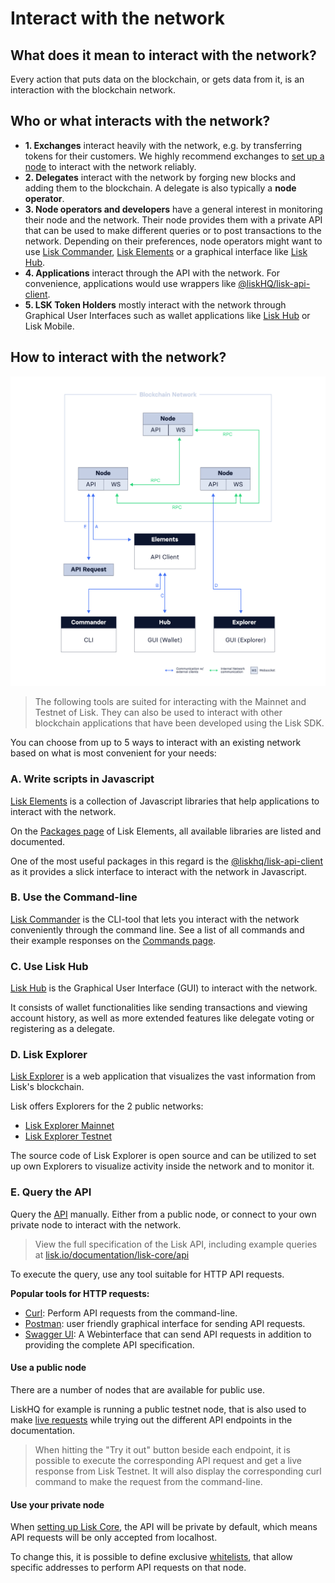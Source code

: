 # Interact with the network

## What does it mean to interact with the network?
Every action that puts data on the blockchain, or gets data from it, is an interaction with the blockchain network. 


## Who or what interacts with the network?

- __1. Exchanges__ interact heavily with the network, e.g. by transferring tokens for their customers. We highly recommend exchanges to [set up  a node](maintain-node.md) to interact with the network reliably.
- __2. Delegates__ interact with the network by forging new blocks and adding them to the blockchain. A delegate is also typically a __node operator__.
- __3. Node operators and developers__ have a general interest in monitoring their node and the network. Their node provides them with a private API that can be used to make different queries or to post transactions to the network. Depending on their preferences, node operators might want to use [Lisk Commander](#a-use-the-command-line), [Lisk Elements](#b-write-scripts-in-javascript) or a graphical interface like [Lisk Hub](#c-use-lisk-hub).
- __4. Applications__ interact through the API with the network. For convenience, applications would use wrappers like [@liskHQ/lisk-api-client](../lisk-sdk/lisk-elements/packages/api-client.md). 
- __5. LSK Token Holders__ mostly interact with the network through Graphical User Interfaces such as wallet applications like [Lisk Hub](https://lisk.io/hub) or Lisk Mobile.


## How to interact with the network?

![Network Interaction](assets/network_interaction.png)

> The following tools are suited for interacting with the Mainnet and Testnet of Lisk. They can also be used to interact with other blockchain applications that have been developed using the Lisk SDK.

You can choose from up to 5 ways to interact with an existing network based on what is most convenient for your needs:

### A. Write scripts in Javascript
[Lisk Elements](../lisk-sdk/lisk-elements/introduction.md) is a collection of Javascript libraries that help applications to interact with the network.

On the [Packages page](../lisk-sdk/lisk-elements/packages.md) of Lisk Elements, all available libraries are listed and documented.

One of the most useful packages in this regard is the [@liskhq/lisk-api-client](../lisk-sdk/lisk-elements/packages/api-client.md) as it provides a slick interface to interact with the network in Javascript.

### B. Use the Command-line
[Lisk Commander](../lisk-sdk/lisk-commander/introduction.md) is the CLI-tool that lets you interact with the network conveniently through the command line. See a list of all commands and their example responses on the [Commands page](../lisk-sdk/lisk-commander/user-guide/commands.md).

### C. Use Lisk Hub
[Lisk Hub](https://lisk.io/hub) is the Graphical User Interface (GUI) to interact with the network.

It consists of wallet functionalities like sending transactions and viewing account history, as well as more extended features like delegate voting or registering as a delegate.

### D. Lisk Explorer

[Lisk Explorer](https://github.com/LiskHQ/lisk-explorer) is a web application that visualizes the vast information from Lisk's blockchain.

Lisk offers Explorers for the 2 public networks:
- [Lisk Explorer Mainnet](https://explorer.lisk.io/)
- [Lisk Explorer Testnet](https://testnet-explorer.lisk.io/)

The source code of Lisk Explorer is open source and can be utilized to set up own Explorers to visualize activity inside the network and to monitor it.

### E. Query the API

Query the [API](https://lisk.io/documentation/lisk-core/api) manually. Either from a public node, or connect to your own private node to interact with the network.

> View the full specification of the Lisk API, including example queries at [lisk.io/documentation/lisk-core/api](https://lisk.io/documentation/lisk-core/api)

To execute the query,  use any tool suitable for HTTP API requests.

__Popular tools for HTTP requests:__

- [Curl](https://curl.haxx.se/): Perform API requests from the command-line.
- [Postman](https://www.getpostman.com/): user friendly graphical interface for sending API requests.
- [Swagger UI](https://lisk.io/documentation/lisk-core/api): A Webinterface that can send API requests in addition to providing the complete API specification.

#### Use a public node

There are a number of nodes that are available for public use.

LiskHQ for example is running a public testnet node, that is also used to make [live requests](https://lisk.io/documentation/lisk-core/api) while trying out the different API endpoints in the documentation.

> When hitting the "Try it out" button beside each endpoint, it is possible to execute the corresponding API request and get a live response from Lisk Testnet.
> It will also display the corresponding curl command to make the request from the command-line.

#### Use your private node

When [setting up Lisk Core](maintain-node.md), the API will be private by default, which means API requests will be only accepted from localhost.

To change this, it is possible to define exclusive [whitelists](../lisk-core/configuration.md#api-access-control), that allow specific addresses to perform API requests on that node.
